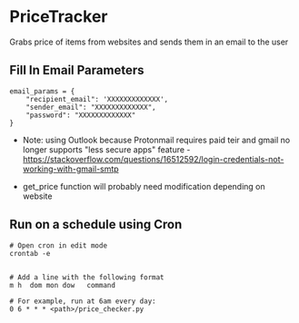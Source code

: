 # PriceTracker
Grabs price of items from websites and sends them in an email to the user

## Fill In Email Parameters
```
email_params = {
    "recipient_email": 'XXXXXXXXXXXXX',
    "sender_email": "XXXXXXXXXXXXX",
    "password": "XXXXXXXXXXXXX"
}
```
* Note: using Outlook because Protonmail requires paid teir and gmail no longer supports "less secure apps" feature - https://stackoverflow.com/questions/16512592/login-credentials-not-working-with-gmail-smtp 

* get_price function will probably need modification depending on website


## Run on a schedule using Cron

```
# Open cron in edit mode
crontab -e


# Add a line with the following format
m h  dom mon dow   command

# For example, run at 6am every day:
0 6 * * * <path>/price_checker.py
```




